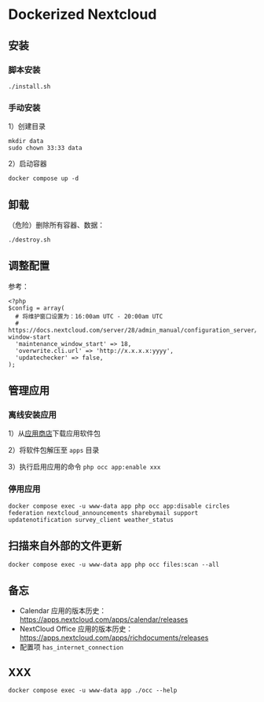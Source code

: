 # Dockerized Nextcloud

## 安装

### 脚本安装

    ./install.sh

### 手动安装

1）创建目录

    mkdir data
    sudo chown 33:33 data

2）启动容器

    docker compose up -d

## 卸载

（危险）删除所有容器、数据：

    ./destroy.sh

## 调整配置

参考：

```
<?php
$config = array(
  # 将维护窗口设置为：16:00am UTC - 20:00am UTC
  # https://docs.nextcloud.com/server/28/admin_manual/configuration_server/background_jobs_configuration.html#maintenance-window-start
  'maintenance_window_start' => 18,
  'overwrite.cli.url' => 'http://x.x.x.x:yyyy',
  'updatechecker' => false,
);
```

## 管理应用

### 离线安装应用

1）从[应用商店](https://apps.nextcloud.com/)下载应用软件包

2）将软件包解压至 `apps` 目录

3）执行启用应用的命令 `php occ app:enable xxx`

### 停用应用

    docker compose exec -u www-data app php occ app:disable circles federation nextcloud_announcements sharebymail support updatenotification survey_client weather_status

## 扫描来自外部的文件更新

    docker compose exec -u www-data app php occ files:scan --all

## 备忘

- Calendar 应用的版本历史：https://apps.nextcloud.com/apps/calendar/releases
- NextCloud Office 应用的版本历史：https://apps.nextcloud.com/apps/richdocuments/releases
- 配置项 `has_internet_connection`

## XXX

    docker compose exec -u www-data app ./occ --help

